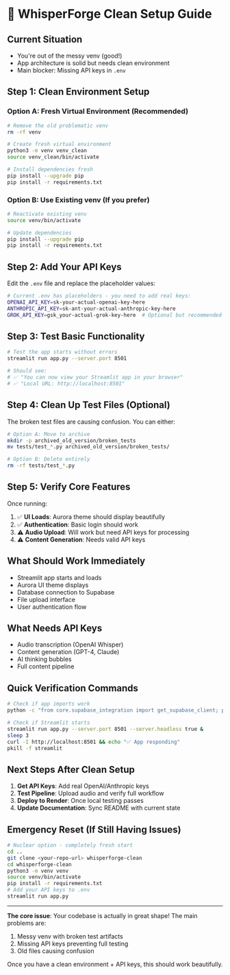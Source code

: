 # 🧹 WhisperForge Clean Setup Guide

## Current Situation
- You're out of the messy venv (good!)
- App architecture is solid but needs clean environment
- Main blocker: Missing API keys in `.env`

## Step 1: Clean Environment Setup

### Option A: Fresh Virtual Environment (Recommended)
```bash
# Remove the old problematic venv
rm -rf venv

# Create fresh virtual environment
python3 -m venv venv_clean
source venv_clean/bin/activate

# Install dependencies fresh
pip install --upgrade pip
pip install -r requirements.txt
```

### Option B: Use Existing venv (If you prefer)
```bash
# Reactivate existing venv
source venv/bin/activate

# Update dependencies
pip install --upgrade pip
pip install -r requirements.txt
```

## Step 2: Add Your API Keys

Edit the `.env` file and replace the placeholder values:

```bash
# Current .env has placeholders - you need to add real keys:
OPENAI_API_KEY=sk-your-actual-openai-key-here
ANTHROPIC_API_KEY=sk-ant-your-actual-anthropic-key-here
GROK_API_KEY=gsk_your-actual-grok-key-here  # Optional but recommended
```

## Step 3: Test Basic Functionality

```bash
# Test the app starts without errors
streamlit run app.py --server.port 8501

# Should see:
# ✅ "You can now view your Streamlit app in your browser"
# ✅ "Local URL: http://localhost:8501"
```

## Step 4: Clean Up Test Files (Optional)

The broken test files are causing confusion. You can either:

```bash
# Option A: Move to archive
mkdir -p archived_old_version/broken_tests
mv tests/test_*.py archived_old_version/broken_tests/

# Option B: Delete entirely  
rm -rf tests/test_*.py
```

## Step 5: Verify Core Features

Once running:
1. ✅ **UI Loads**: Aurora theme should display beautifully
2. ✅ **Authentication**: Basic login should work
3. ⚠️  **Audio Upload**: Will work but need API keys for processing
4. ⚠️  **Content Generation**: Needs valid API keys

## What Should Work Immediately
- Streamlit app starts and loads
- Aurora UI theme displays
- Database connection to Supabase
- File upload interface
- User authentication flow

## What Needs API Keys
- Audio transcription (OpenAI Whisper)
- Content generation (GPT-4, Claude)
- AI thinking bubbles
- Full content pipeline

## Quick Verification Commands

```bash
# Check if app imports work
python -c "from core.supabase_integration import get_supabase_client; print('✅ Supabase import works')"

# Check if Streamlit starts
streamlit run app.py --server.port 8501 --server.headless true &
sleep 3
curl -I http://localhost:8501 && echo "✅ App responding"
pkill -f streamlit
```

## Next Steps After Clean Setup

1. **Get API Keys**: Add real OpenAI/Anthropic keys
2. **Test Pipeline**: Upload audio and verify full workflow  
3. **Deploy to Render**: Once local testing passes
4. **Update Documentation**: Sync README with current state

## Emergency Reset (If Still Having Issues)

```bash
# Nuclear option - completely fresh start
cd ..
git clone <your-repo-url> whisperforge-clean
cd whisperforge-clean
python3 -m venv venv
source venv/bin/activate
pip install -r requirements.txt
# Add your API keys to .env
streamlit run app.py
```

---

**The core issue**: Your codebase is actually in great shape! The main problems are:
1. Messy venv with broken test artifacts
2. Missing API keys preventing full testing
3. Old files causing confusion

Once you have a clean environment + API keys, this should work beautifully. 